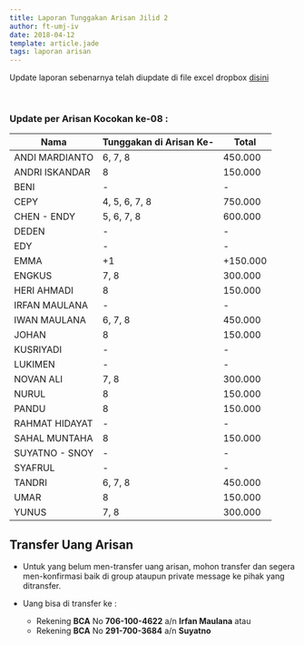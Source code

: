 ```yaml
---
title: Laporan Tunggakan Arisan Jilid 2
author: ft-umj-iv
date: 2018-04-12
template: article.jade
tags: laporan arisan
---
```


Update laporan sebenarnya telah diupdate di file excel dropbox [disini](https://www.dropbox.com/s/lqrvit24hfh3fot/Arisan%20UMJ%20TechInfo4%20Jilid%2002.xlsx?dl=0)

<br/>
<span class="more"></span>

### Update per Arisan Kocokan ke-08 :

|Nama									| Tunggakan di Arisan Ke- 	| Total 			|
| -------------------	| ------------------------- | ----------- |
| ANDI MARDIANTO 			| 6, 7, 8							      | 450.000  		|
| ANDRI ISKANDAR 			| 8							            | 150.000  		|
| BENI 						    | -							            | -			  		|
| CEPY 						    | 4, 5, 6, 7, 8	  		      | 750.000 		|
| CHEN - ENDY 				| 5, 6, 7, 8	  		        | 600.000 		|
| DEDEN 					    | -			  		              | -				 		|
| EDY 						    | -			  		              | -				 		|
| EMMA 						    | +1							          | +150.000  	|
| ENGKUS 					    | 7, 8							        | 300.000  		|
| HERI AHMADI 				| 8							            | 150.000  		|
| IRFAN MAULANA 			| -			  		              | -				 		|
| IWAN MAULANA 				| 6, 7, 8							      | 450.000  		|
| JOHAN 					    | 8							            | 150.000  		|
| KUSRIYADI 				  | -			  		              | -				 		|
| LUKIMEN 					  | -			  		              | -				 		|
| NOVAN ALI 				  | 7, 8		  		            | 300.000  		|
| NURUL				 		    | 8							            | 150.000  		|
| PANDU 					    | 8							            | 150.000  		|
| RAHMAT HIDAYAT 			| -							            | -			  		|
| SAHAL MUNTAHA 			| 8							            | 150.000  		|
| SUYATNO - SNOY 			| -							            | -			  		|
| SYAFRUL 					  | -							            | -			  		|
| TANDRI 					    | 6, 7, 8							      | 450.000  		|
| UMAR 						    | 8							            | 150.000  		|
| YUNUS 					    | 7, 8		  		            | 300.000  		|

## Transfer Uang Arisan

+ Untuk yang belum men-transfer uang arisan, mohon transfer dan segera men-konfirmasi baik di group ataupun private message ke pihak yang ditransfer.

+ Uang bisa di transfer ke :
	- Rekening <b>BCA</b> No <b>706-100-4622</b> a/n <b>Irfan Maulana</b> atau
	- Rekening <b>BCA</b> No <b>291-700-3684</b> a/n <b>Suyatno</b>

